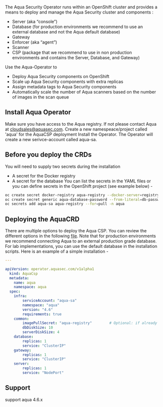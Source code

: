 The Aqua Security Operator runs within an OpenShift cluster and provides a means to deploy and manage the Aqua Security cluster and components :
* Server (aka “console”) 
* Database (for production environments we recommend to use an external database and not the Aqua default database)  
* Gateway 
* Enforcer (aka “agent”)
* Scanner
* CSP (package that we recommend to use in non production environments and contains the Server, Database, and Gateway)

Use the Aqua-Operator to 
* Deploy Aqua Security components on OpenShift
* Scale up Aqua Security components with extra replicas
* Assign metadata tags to Aqua Security components
* Automatically scale the number of Aqua scanners based on the number of images in the scan queue

## Install Aqua Operator
Make sure you have access to the Aqua registry. If not please contact Aqua at cloudsales@aquasec.com.
Create a new namespeace/project called 'aqua' for the AquaCSP deployment
Install the Operator. The Operator will create a new serivce-account called aqua-sa.

## Before you deploy the CRDs
You will need to supply two secrets during the installation  
* A secret for the Docker registry
* A secret for the database
You can  list the secrets in the YAML files or you can define secrets in the OpenShift project (see example below) -
```bash
oc create secret docker-registry aqua-registry --docker-server=registry.aquasec.com --docker-username=<AQUA_USERNAME> --docker-password=<AQUA_PASSWORD> --docker-email=<user email> -n aqua
oc create secret generic aqua-database-password --from-literal=db-password=<password> -n aqua
oc secrets add aqua-sa aqua-registry --for=pull -n aqua
```

## Deploying the AquaCRD
There are multiple options to deploy the Aqua  CSP. You can review the different options in the following [file](https://github.com/aquasecurity/aqua-operator/blob/master/deploy/crds/operator_v1alpha1_aquacsp_cr.yaml).  Note that for production environments we recommend connecting Aqua to an external production grade database. For lab implementations,  you can use the default database  in the installation scripts.
Here is an example of a simple installation  - 
```yaml
---

apiVersion: operator.aquasec.com/v1alpha1
  kind: AquaCsp
  metadata:
    name: aqua
    namespace: aqua
  spec:
    infra:                                    
        serviceAccount: "aqua-sa"               
        namespace: "aqua"                       
        version: "4.6"                          
        requirements: true                      
    common:
        imagePullSecret: "aqua-registry"        # Optional: if already created image pull secret then mention in here
        dbDiskSize: 10       
        serverDiskSize: 4   
    database:                                 
        replicas: 1                            
        service: "ClusterIP"                    
    gateway:                                  
        replicas: 1                             
        service: "ClusterIP"                    
    server:                                   
        replicas: 1                             
        service: "NodePort"    
 ```

## Support
support aqua 4.6.x
